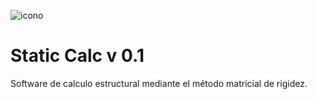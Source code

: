 ![icono](https://user-images.githubusercontent.com/98027897/193118144-5d78cbbc-7c0a-4018-919b-d47c23ab8048.png)
# Static Calc v 0.1
Software de calculo estructural mediante el método matricial de rigidez.
